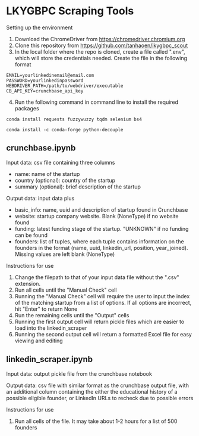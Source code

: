 # LKYGBPC Scraping Tools

Setting up the environment
1. Download the ChromeDriver from https://chromedriver.chromium.org
2. Clone this repository from https://github.com/tanhaoen/lkygbpc_scout
3. In the local folder where the repo is cloned, create a file called ".env", which will store the credentials needed. Create the file in the following format
```
EMAIL=yourlinkedinemail@email.com
PASSWORD=yourlinkedinpassword
WEBDRIVER_PATH=/path/to/webdriver/executable
CB_API_KEY=crunchbase_api_key
```
4. Run the following command in command line to install the required packages
```
conda install requests fuzzywuzzy tqdm selenium bs4

conda install -c conda-forge python-decouple
```

## crunchbase.ipynb
Input data: csv file containing three columns
- name: name of the startup
- country (optional): country of the startup
- summary (optional): brief description of the startup 

Output data: input data plus
- basic_info: name, uuid and description of startup found in Crunchbase
- website: startup company website. Blank (NoneType) if no website found
- funding: latest funding stage of the startup. "UNKNOWN" if no funding can be found
- founders: list of tuples, where each tuple contains information on the founders in the format (name, uuid, linkedin_url, position, year_joined). Missing values are left blank (NoneType)

Instructions for use
1. Change the filepath to that of your input data file without the ".csv" extension.
2. Run all cells until the "Manual Check" cell
3. Running the "Manual Check" cell will require the user to input the index of the matching startup from a list of options. If all options are incorrect, hit "Enter" to return None
4. Run the remaining cells until the "Output" cells
5. Running the first output cell will return pickle files which are easier to load into the linkedin_scraper
6. Running the second output cell will return a formatted Excel file for easy viewing and editing

## linkedin_scraper.ipynb
Input data: output pickle file from the crunchbase notebook

Output data: csv file with similar format as the crunchbase output file, with an additional column containing the either the educational history of a possible eligible founder, or LinkedIn URLs to recheck due to possible errors

Instructions for use
1. Run all cells of the file. It may take about 1-2 hours for a list of 500 founders